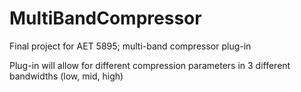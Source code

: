 # MultiBandCompressor
Final project for AET 5895; multi-band compressor plug-in

Plug-in will allow for different compression parameters in 3 different bandwidths (low, mid, high)
